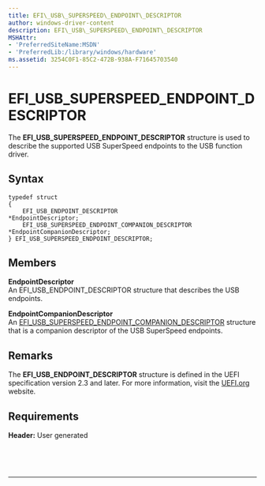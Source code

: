 ```yaml
---
title: EFI\_USB\_SUPERSPEED\_ENDPOINT\_DESCRIPTOR
author: windows-driver-content
description: EFI\_USB\_SUPERSPEED\_ENDPOINT\_DESCRIPTOR
MSHAttr:
- 'PreferredSiteName:MSDN'
- 'PreferredLib:/library/windows/hardware'
ms.assetid: 3254C0F1-85C2-472B-938A-F71645703540
---
```


# EFI\_USB\_SUPERSPEED\_ENDPOINT\_DESCRIPTOR


The **EFI\_USB\_SUPERSPEED\_ENDPOINT\_DESCRIPTOR** structure is used to describe the supported USB SuperSpeed endpoints to the USB function driver.

## Syntax


``` syntax
typedef struct
{
    EFI_USB_ENDPOINT_DESCRIPTOR                         *EndpointDescriptor;
    EFI_USB_SUPERSPEED_ENDPOINT_COMPANION_DESCRIPTOR    *EndpointCompanionDescriptor;
} EFI_USB_SUPERSPEED_ENDPOINT_DESCRIPTOR;
```

## Members


<a href="" id="endpointdescriptor"></a>**EndpointDescriptor**  
An EFI\_USB\_ENDPOINT\_DESCRIPTOR structure that describes the USB endpoints.

<a href="" id="endpointcompaniondescriptor"></a>**EndpointCompanionDescriptor**  
An [EFI\_USB\_SUPERSPEED\_ENDPOINT\_COMPANION\_DESCRIPTOR](efi-usb-superspeed-endpoint-companion-descriptor.md) structure that is a companion descriptor of the USB SuperSpeed endpoints.

## Remarks


The **EFI\_USB\_ENDPOINT\_DESCRIPTOR** structure is defined in the UEFI specification version 2.3 and later. For more information, visit the [UEFI.org](http://go.microsoft.com/fwlink/p/?linkid=109526) website.

## Requirements


**Header:** User generated

 

 


--------------------


